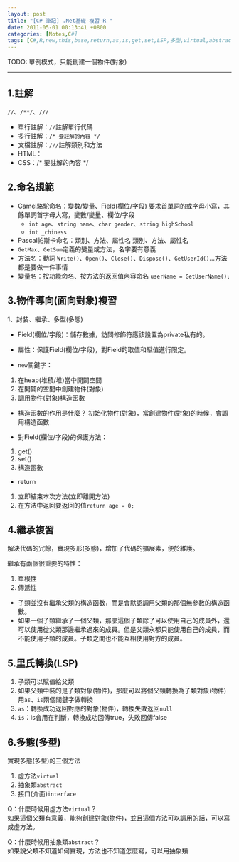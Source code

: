```yaml
---
layout: post
title: "[C# 筆記] .Net基礎-複習-R "
date: 2011-05-01 00:13:41 +0800
categories: [Notes,C#]
tags: [C#,R,new,this,base,return,as,is,get,set,LSP,多型,virtual,abstract,interface,里氏轉換,繼承]
---
```


TODO: 單例模式，只能創建一個物件(對象)

---

## 1.註解
`//`、`/**/`、`///`
- 單行註解：`//`註解單行代碼
- 多行註解：`/* 要註解的內容 */`
- 文檔註解：`///`註解類別和方法
- HTML：<!--要註解的內容-->
- CSS：/* 要註解的內容 */

## 2.命名規範
- Camel駱駝命名：變數/變量、Field(欄位/字段)
要求首單詞的或字母小寫，其餘單詞首字母大寫，變數/變量、欄位/字段
    - `int age`、`string name`、`char gender`、`string highSchool`
    - `int _chiness`
- Pascal帕斯卡命名：類別、方法、屬性名
類別、方法、屬性名
- `GetMax`、`GetSum`定義的變量或方法，名字要有意義
- 方法名：動詞
`Write()`、`Open()`、`Close()`、`Dispose()`、`GetUserId()`...方法都是要做一件事情
- 變量名：按功能命名、按方法的返回值內容命名
`userName = GetUserName();`

## 3.物件導向(面向對象)複習
1、封裝、繼承、多型(多態)
- Field(欄位/字段)：儲存數據，訪問修飾符應該設置為private私有的。
- 屬性：保護Field(欄位/字段)，對Field的取值和賦值進行限定。

- `new`關鍵字：
1. 在heap(堆積/堆)當中開闢空間
2. 在開闢的空間中創建物件(對象)
3. 調用物件(對象)構造函數

- 構造函數的作用是什麼？
初始化物件(對象)，當創建物件(對象)的時候，會調用構造函數

- 對Field(欄位/字段)的保護方法：
1. get()
2. set()
3. 構造函數

- return
1. 立即結束本次方法(立即離開方法)
2. 在方法中返回要返回的值`return age = 0;`

## 4.繼承複習
解決代碼的冗餘，實現多形(多態)，增加了代碼的擴展素，便於維護。
    
繼承有兩個很重要的特性：
1. 單根性
2. 傳遞性
- 子類並沒有繼承父類的構造函數，而是會默認調用父類的那個無參數的構造函數。
- 如果一個子類繼承了一個父類，那麼這個子類除了可以使用自己的成員外，還可以使用從父類那邊繼承過來的成員。但是父類永都只能使用自己的成員，而不能使用子類的成員。子類之間也不能互相使用對方的成員。

## 5.里氏轉換(LSP)
1. 子類可以賦值給父類
2. 如果父類中裝的是子類對象(物件)，那麼可以將個父類轉換為子類對象(物件)    
用`as`、`is`兩個關鍵字做轉換
3. `as`：轉換成功返回對應的對象(物件)，轉換失敗返回`null`
4. `is`：is會用在判斷，轉換成功回傳true，失敗回傳false

## 6.多態(多型)
實現多態(多型)的三個方法
1. 虛方法`virtual`
2. 抽象類`abstract`
3. 接口(介面)`interface`

Q：什麼時候用虛方法`virtual`？  
如果這個父類有意義，能夠創建對象(物件)，並且這個方法可以調用的話，可以寫成虛方法。

Q：什麼時候用抽象類`abstract`？  
如果說父類不知道如何實現，方法也不知道怎麼寫，可以用抽象類